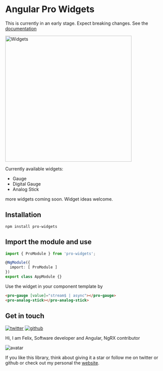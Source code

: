 # Angular Pro Widgets

This is currently in an early stage. Expect breaking changes.
See the [documentation](https://ngfelixl.github.io/pro-widgets)

<img src="https://github.com/ngfelixl/pro-widgets/blob/master/img/demo.PNG?raw=true" alt="Widgets" width="400px">

Currently available widgets:

- Gauge
- Digital Gauge
- Analog Stick

more widgets coming soon. Widget ideas welcome.

## Installation 

```
npm install pro-widgets
```

## Import the module and use

```typescript
import { ProModule } from 'pro-widgets';

@NgModule({
  import: [ ProModule ]
})
export class AppModule {}
```

Use the widget in your component template by

```html
<pro-gauge [value]="stream$ | async"></pro-gauge>
<pro-analog-stick></pro-analog-stick>
```

## Get in touch

[![twitter](https://img.shields.io/badge/twitter-%40ngfelixl-blue.svg?logo=twitter)](https://twitter.com/intent/follow?screen_name=ngfelixl)
[![github](https://img.shields.io/badge/github-%40ngfelixl-blue.svg?logo=github)](https://github.com/ngfelixl)

Hi, I am Felix,
Software developer and Angular, NgRX contributor

![avatar](https://avatars2.githubusercontent.com/u/24190530?s=200&v=4)

If you like this library, think about giving it a star or follow me on twitter or github or check out my personal
the [website](https://felixlemke.com).